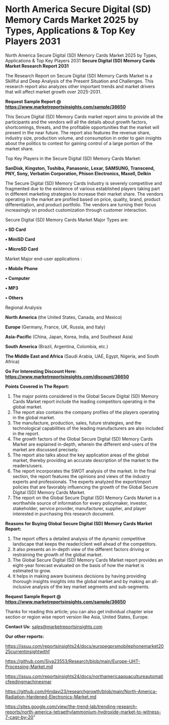 # North America Secure Digital (SD) Memory Cards Market 2025 by Types, Applications & Top Key Players 2031
North America Secure Digital (SD) Memory Cards Market 2025 by Types, Applications & Top Key Players 2031
<strong>Secure Digital (SD) Memory Cards Market Research Report 2031</strong>

The Research Report on Secure Digital (SD) Memory Cards Market is a Skillful and Deep Analysis of the Present Situation and Challenges. This research report also analyzes other important trends and market drivers that will affect market growth over 2025-2031.

<strong>Request Sample Report @ <a href=https://www.marketreportsinsights.com/sample/36650>https://www.marketreportsinsights.com/sample/36650</a></strong>

This Secure Digital (SD) Memory Cards market report aims to provide all the participants and the vendors will all the details about growth factors, shortcomings, threats, and the profitable opportunities that the market will present in the near future. The report also features the revenue share, industry size, production volume, and consumption in order to gain insights about the politics to contest for gaining control of a large portion of the market share.

Top Key Players in the Secure Digital (SD) Memory Cards Market:

<strong>SanDisk, Kingston, Toshiba, Panasonic, Lexar, SAMSUNG, Transcend, PNY, Sony, Verbatim Corporation, Phison Electronics, Maxell, Delkin</strong>

The Secure Digital (SD) Memory Cards Industry is severely competitive and fragmented due to the existence of various established players taking part in different marketing strategies to increase their market share. The vendors operating in the market are profiled based on price, quality, brand, product differentiation, and product portfolio. The vendors are turning their focus increasingly on product customization through customer interaction.

Secure Digital (SD) Memory Cards Market Major Types are:

<strong>•  SD Card

•  MiniSD Card

•  MicroSD Card</strong>

Market Major end-user applications :

<strong>•  Mobile Phone

•  Computer

•  MP3

•  Others</strong>

Regional Analysis

</u><strong><b>North America</b></strong> (the United States, Canada, and Mexico)

<strong><b>Europe </b></strong>(Germany, France, UK, Russia, and Italy)

<strong><b>Asia-Pacific</b></strong> (China, Japan, Korea, India, and Southeast Asia)

<strong><b>South America</b></strong> (Brazil, Argentina, Colombia, etc.)

<strong><b>The Middle East and Africa</b></strong> (Saudi Arabia, UAE, Egypt, Nigeria, and South Africa)

<strong>Go For Interesting Discount Here: <a href=https://www.marketreportsinsights.com/discount/36650>https://www.marketreportsinsights.com/discount/36650</a></strong>

<strong>Points Covered in The Report:</strong>
<ol>
  <li>The major points considered in the Global Secure Digital (SD) Memory Cards Market report include the leading competitors operating in the global market.</li>
  <li>The report also contains the company profiles of the players operating in the global market.</li>
  <li>The manufacture, production, sales, future strategies, and the technological capabilities of the leading manufacturers are also included in the report.</li>
  <li>The growth factors of the Global Secure Digital (SD) Memory Cards Market are explained in-depth, wherein the different end-users of the market are discussed precisely.</li>
  <li>The report also talks about the key application areas of the global market, thereby providing an accurate description of the market to the readers/users.</li>
  <li>The report incorporates the SWOT analysis of the market. In the final section, the report features the opinions and views of the industry experts and professionals. The experts analyzed the export/import policies that are favorably influencing the growth of the Global Secure Digital (SD) Memory Cards Market.</li>
  <li>The report on the Global Secure Digital (SD) Memory Cards Market is a worthwhile source of information for every policymaker, investor, stakeholder, service provider, manufacturer, supplier, and player interested in purchasing this research document.</li>
</ol>
<strong>Reasons for Buying Global Secure Digital (SD) Memory Cards Market Report:</strong>

<ol>
  <li>The report offers a detailed analysis of the dynamic competitive landscape that keeps the reader/client well ahead of the competitors.</li>
  <li>It also presents an in-depth view of the different factors driving or restraining the growth of the global market.</li>
  <li>The Global Secure Digital (SD) Memory Cards Market report provides an eight-year forecast evaluated on the basis of how the market is estimated to grow.</li>
  <li>It helps in making aware business decisions by having providing thorough insights insights into the global market and by making an all-inclusive analysis of the key market segments and sub-segments.</li>
</ol>
<strong>Request Sample Report @ <a href=https://www.marketreportsinsights.com/sample/36650>https://www.marketreportsinsights.com/sample/36650</a></strong>


Thanks for reading this article; you can also get individual chapter wise section or region wise report version like Asia, United States, Europe.

<strong>Contact Us:</strong>
sales@marketreportsinsights.com

<strong>Our other reports:</strong>

<a href=https://issuu.com/reportsinsights24/docs/europegprsmobilephonemarket2025currentinsightwithf>https://issuu.com/reportsinsights24/docs/europegprsmobilephonemarket2025currentinsightwithf</a>

<a href=https://github.com/Siya23553/Research/blob/main/Europe-UHT-Processing-Market.md>https://github.com/Siya23553/Research/blob/main/Europe-UHT-Processing-Market.md</a>

<a href=https://issuu.com/reportsinsights24/docs/northamericaaquacultureautomaticfeedingmachinesmar>https://issuu.com/reportsinsights24/docs/northamericaaquacultureautomaticfeedingmachinesmar</a>

<a href=https://github.com/Hindavi23/researchgrowth/blob/main/North-America-Radiation-Hardened-Electronics-Market.md>https://github.com/Hindavi23/researchgrowth/blob/main/North-America-Radiation-Hardened-Electronics-Market.md</a>

<a href=https://sites.google.com/view/the-trend-lab/trending-research-reports/north-america-tetraethylammonium-hydroxide-market-to-witness-7-cagr-by-20>https://sites.google.com/view/the-trend-lab/trending-research-reports/north-america-tetraethylammonium-hydroxide-market-to-witness-7-cagr-by-20</a>"
